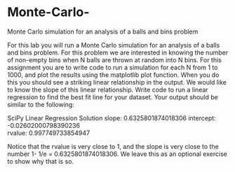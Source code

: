 # Monte-Carlo-
Monte Carlo simulation for an analysis of a balls and bins problem

For this lab you will run a Monte Carlo simulation for an analysis of a balls and bins problem. For this problem we are interested in knowing the number of non-empty bins when N balls are thrown at random into N bins. For this assignment you are to write code to run a simulation for each N from 1 to 1000, and plot the results using the matplotlib plot function.  When you do this you should see a striking linear relationship in the output. We would like to know the slope of this linear relationship. Write code to run a linear regression to find the best fit line for your dataset. Your output should be similar to the following:

SciPy Linear Regression Solution 
 slope:  0.6325801874018306
 intercept: -0.02602000798390236        
 rvalue: 0.997749733854947

Notice that the rvalue is very close to 1, and the slope is very close to the number 1- 1/e = 0.6325801874018306. We leave this as an optional exercise to show why that is so.

